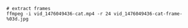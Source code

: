 
    # extract frames
    ffmpeg -i vid_1476049436-cat.mp4 -r 24 vid_1476049436-cat-frame-%03d.jpg

